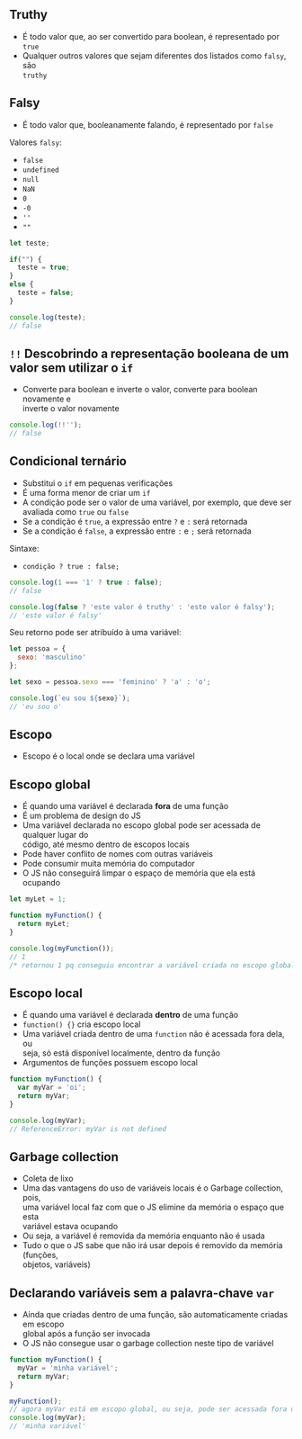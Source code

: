 ## Truthy
- É todo valor que, ao ser convertido para boolean, é representado por `true`
- Qualquer outros valores que sejam diferentes dos listados como `falsy`, são  
`truthy`

## Falsy
- É todo valor que, booleanamente falando, é representado por `false`

Valores `falsy`:
- `false`
- `undefined`
- `null`
- `NaN`
- `0`
- `-0`
- `''`
- `""`

```javascript
let teste;

if("") {
  teste = true;
}
else {
  teste = false;
}

console.log(teste);
// false
```

## `!!` Descobrindo a representação booleana de um valor sem utilizar o `if`
- Converte para boolean e inverte o valor, converte para boolean novamente e  
inverte o valor novamente

```javascript
console.log(!!'');
// false
```

## Condicional ternário
- Substitui o `if` em pequenas verificações
- É uma forma menor de criar um `if`
- A condição pode ser o valor de uma variável, por exemplo, que deve ser  
avaliada como `true` ou `false`
- Se a condição é `true`, a expressão entre `?` e `:` será retornada
- Se a condição é `false`, a expressão entre `:` e `;` será retornada

Sintaxe:
- `condição ? true : false;`

```javascript
console.log(1 === '1' ? true : false);
// false

console.log(false ? 'este valor é truthy' : 'este valor é falsy');
// 'este valor é falsy'

```

Seu retorno pode ser atribuído à uma variável:

```javascript
let pessoa = {
  sexo: 'masculino'
};

let sexo = pessoa.sexo === 'feminino' ? 'a' : 'o';

console.log(`eu sou ${sexo}`);
// 'eu sou o'
```

## Escopo
- Escopo é o local onde se declara uma variável

## Escopo global
- É quando uma variável é declarada **fora** de uma função
- É um problema de design do JS
- Uma variável declarada no escopo global pode ser acessada de qualquer lugar do  
código, até mesmo dentro de escopos locais
- Pode haver conflito de nomes com outras variáveis
- Pode consumir muita memória do computador
- O JS não conseguirá limpar o espaço de memória que ela está ocupando
```javascript
let myLet = 1;

function myFunction() {
  return myLet;
}

console.log(myFunction());
// 1
/* retornou 1 pq conseguiu encontrar a variável criada no escopo global */
```

## Escopo local
- É quando uma variável é declarada **dentro** de uma função
- `function() {}` cria escopo local
- Uma variável criada dentro de uma `function` não é acessada fora dela, ou  
seja, só está disponível localmente, dentro da função
- Argumentos de funções possuem escopo local

```javascript
function myFunction() {
  var myVar = 'oi';
  return myVar;
}

console.log(myVar);
// ReferenceError: myVar is not defined
```

## Garbage collection
- Coleta de lixo  
- Uma das vantagens do uso de variáveis locais é o Garbage collection, pois,  
uma variável local faz com que o JS elimine da memória o espaço que esta  
variável estava ocupando
- Ou seja, a variável é removida da memória enquanto não é usada
- Tudo o que o JS sabe que não irá usar depois é removido da memória (funções,  
objetos, variáveis)

## Declarando variáveis sem a palavra-chave `var`
- Ainda que criadas dentro de uma função, são automaticamente criadas em escopo  
global após a função ser invocada
- O JS não consegue usar o garbage collection neste tipo de variável

```javascript
function myFunction() {
  myVar = 'minha variável';
  return myVar;
}

myFunction();
// agora myVar está em escopo global, ou seja, pode ser acessada fora da função
console.log(myVar);
// 'minha variável'
```
